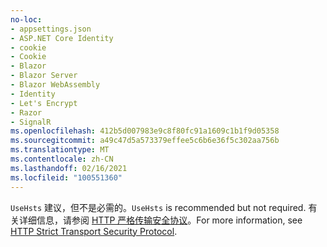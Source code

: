 ```yaml
---
no-loc:
- appsettings.json
- ASP.NET Core Identity
- cookie
- Cookie
- Blazor
- Blazor Server
- Blazor WebAssembly
- Identity
- Let's Encrypt
- Razor
- SignalR
ms.openlocfilehash: 412b5d007983e9c8f80fc91a1609c1b1f9d05358
ms.sourcegitcommit: a49c47d5a573379effee5c6b6e36f5c302aa756b
ms.translationtype: MT
ms.contentlocale: zh-CN
ms.lasthandoff: 02/16/2021
ms.locfileid: "100551360"
---
```

<span data-ttu-id="525c1-101">`UseHsts` 建议，但不是必需的。</span><span class="sxs-lookup"><span data-stu-id="525c1-101">`UseHsts` is recommended but not required.</span></span> <span data-ttu-id="525c1-102">有关详细信息，请参阅 [HTTP 严格传输安全协议](xref:security/enforcing-ssl#http-strict-transport-security-protocol-hsts)。</span><span class="sxs-lookup"><span data-stu-id="525c1-102">For more information, see [HTTP Strict Transport Security Protocol](xref:security/enforcing-ssl#http-strict-transport-security-protocol-hsts).</span></span>
